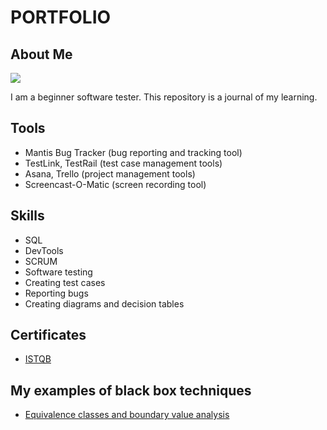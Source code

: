 # PORTFOLIO
## About Me
![](https://github.com/UniqueKate/image/blob/main/male.jpg)

I am a beginner software tester. This repository is a journal of my learning.
## Tools
* Mantis Bug Tracker (bug reporting and tracking tool)
* TestLink, TestRail (test case management tools)
* Asana, Trello (project management tools)
* Screencast-O-Matic (screen recording tool)
## Skills
* SQL
* DevTools
* SCRUM
* Software testing
* Creating test cases
* Reporting bugs
* Creating diagrams and decision tables
## Certificates
* [ISTQB](https://drive.google.com/file/d/1v_meDghe31XnDqUvZpM-NM_2ztm5H8MU/view?usp=sharing)
## My examples of black box techniques
* [Equivalence classes and boundary value analysis](https://docs.google.com/document/d/1lzBN4Hsr0aBiAxY1ucDZWvqwq50Xe-yzqO1iQP07Qek/edit?usp=sharing)




